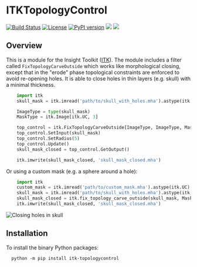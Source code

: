 # ITKTopologyControl

[![Build Status](https://github.com/dyollb/ITKTopologyControl/workflows/Build,%20test,%20package/badge.svg)](https://github.com/dyollb/ITKTopologyControl/actions)
[![License](https://img.shields.io/badge/License-Apache_2.0-blue.svg)](https://github.com/dyollb/ITKTopologyControl/blob/main/LICENSE)
[![PyPI version](https://img.shields.io/pypi/v/itk-topologycontrol.svg)](https://badge.fury.io/py/itk-topologycontrol)
<img src="https://img.shields.io/pypi/dm/itk-topologycontrol.svg?label=pypi%20downloads&logo=python&logoColor=green"/>
<img src="https://img.shields.io/badge/python-%203.7%20|%203.8%20|%203.9%20-3776ab.svg"/>

## Overview

This is a module for the Insight Toolkit ([ITK](https://github.com/InsightSoftwareConsortium/ITK)). The module includes a filter called `FixTopologyCarveOutside` which works like morphological closing, except that in the "erode" phase topological constraints are enforced to avoid re-opening holes. It is able to close holes in thin layers (e.g. skull) with a minimal thickness.

```python
    import itk
    skull_mask = itk.imread('path/to/skull_with_holes.mha').astype(itk.US)

    ImageType = type(skull_mask)
    MaskType = itk.Image[itk.UC, 3]

    top_control = itk.FixTopologyCarveOutside[ImageType, ImageType, MaskType].New()
    top_control.SetInput(skull_mask)
    top_control.SetRadius(5)
    top_control.Update()
    skull_mask_closed = top_control.GetOutput()

    itk.imwrite(skull_mask_closed, 'skull_mask_closed.mha')
```

Or using a custom mask (e.g. a sphere around a hole):

```python
    import itk
    custom_mask = itk.imread('path/to/custom_mask.mha').astype(itk.UC)
    skull_mask = itk.imread('path/to/skull_with_holes.mha').astype(itk.US)
    skull_mask_closed = itk.fix_topology_carve_outside(skull_mask, MaskImage=custom_mask, Radius=5)
    itk.imwrite(skull_mask_closed, 'skull_mask_closed.mha')
```

![Closing holes in skull](https://raw.githubusercontent.com/dyollb/ITKTopologyControl/main/doc/close_holes_skull.gif)

## Installation

To install the binary Python packages:

```shell
  python -m pip install itk-topologycontrol
```
